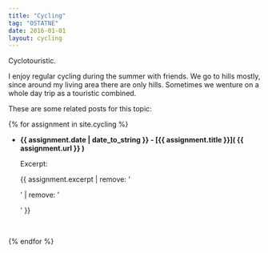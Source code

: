 ```yaml
---
title: "Cycling"
tag: "OSTATNE"
date: 2016-01-01
layout: cycling
---
```


Cyclotouristic.

<!--excerpt--> 

I enjoy regular cycling during the summer with friends. We go to hills mostly, since around my living area there are only hills. Sometimes we wenture on a whole day trip as a touristic combined.

These are some related posts for this topic:

{% for assignment in site.cycling %}

* **{{ assignment.date | date_to_string }} - [{{ assignment.title }}]( {{ assignment.url }} )** 

	Excerpt:

	{{ assignment.excerpt | remove: '<p>' | remove: '</p>' }}

	<br/>

{% endfor %}

